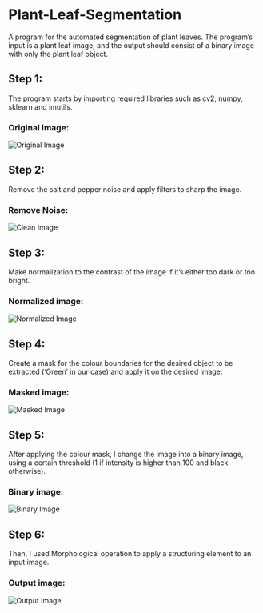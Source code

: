 # Plant-Leaf-Segmentation
A program for the automated segmentation of plant leaves.
The program’s input is a plant leaf image, and the output should consist of a binary image with only the plant leaf object.

## Step 1:
The program starts by importing required libraries such as cv2, numpy, sklearn and imutils.
### Original Image:
![Original Image](https://gcdnb.pbrd.co/images/o4tZyt5HIIIX.png?o=1)

## Step 2:
Remove the salt and pepper noise and apply filters to sharp the image.
### Remove Noise:
![Clean Image](https://gcdnb.pbrd.co/images/5xkV20yVERKT.png?o=1)

## Step 3:
Make normalization to the contrast of the image if it’s either too dark or too bright.
### Normalized image:
![Normalized Image](https://gcdnb.pbrd.co/images/MGXlluBseRDW.png?o=1)

## Step 4:
Create a mask for the colour boundaries for the desired object to be extracted (‘Green’ in our case) and apply it on the desired image.
### Masked image:
![Masked Image](https://gcdnb.pbrd.co/images/VCWFrvj1ooVa.png?o=1)

## Step 5:
After applying the colour mask, I change the image into a binary image, using a certain threshold (1 if intensity is higher than 100 and black otherwise).
### Binary image:
![Binary Image](https://gcdnb.pbrd.co/images/aC5RmacGS1Dq.png?o=1)

## Step 6:
Then, I used Morphological operation to apply a structuring element to an input image.
### Output image:
![Output Image](https://gcdnb.pbrd.co/images/uc4dkqgKoMqU.jpg?o=1)
